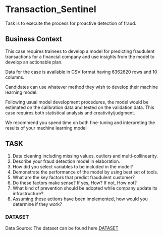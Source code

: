 # Transaction_Sentinel
Task is to execute the process for proactive detection of fraud.

## Business Context

This case requires trainees to develop a model for predicting fraudulent transactions for a financial company and use insights from the model to develop an actionable plan. 

Data for the case is available in CSV format having 6362620 rows and 10 columns.

Candidates can use whatever method they wish to develop their machine learning model.

Following usual model development procedures, the model would be estimated on the calibration data and tested on the validation data. This case requires both statistical analysis and creativity/judgment. 

We recommend you spend time on both fine-tuning and interpreting the results of your machine learning model

## TASK

1. Data cleaning including missing values, outliers and multi-collinearity.
2. Describe your fraud detection model in elaboration.
3. How did you select variables to be included in the model?
4. Demonstrate the performance of the model by using best set of tools.
5. What are the key factors that predict fraudulent customer?
6. Do these factors make sense? If yes, How? If not, How not?
7. What kind of prevention should be adopted while company update its infrastructure?
8. Assuming these actions have been implemented, how would you determine if they work?

### DATASET

Data Source: The dataset can be found here.[DATASET](https://drive.google.com/uc?export=download&confirm=6gh6&id=1VNpyNkGxHdskfdTNRSjjyNa5qC9u0JyV)
